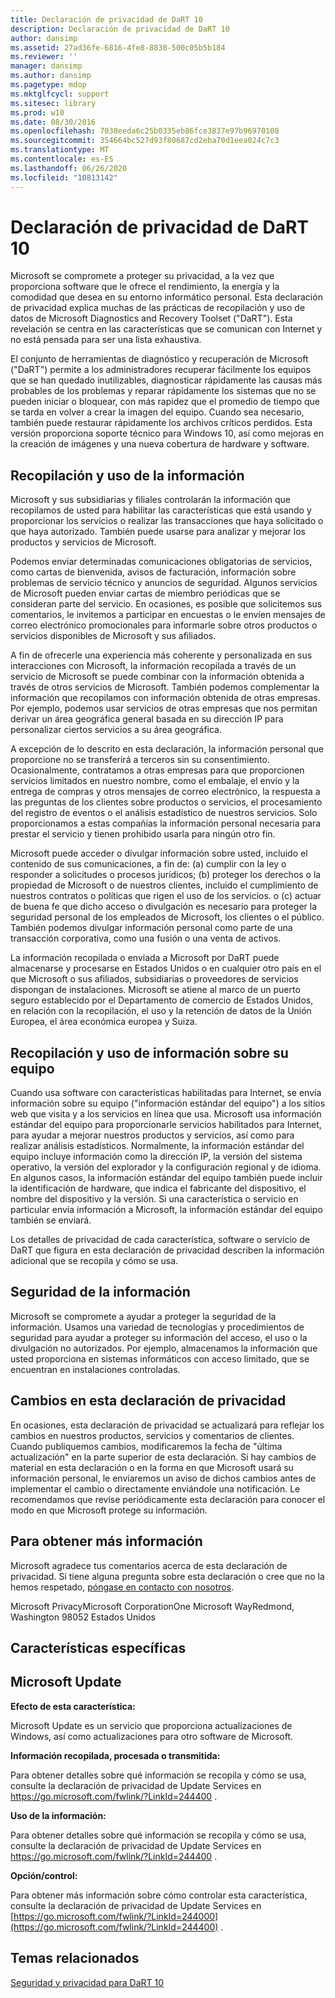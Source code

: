 ```yaml
---
title: Declaración de privacidad de DaRT 10
description: Declaración de privacidad de DaRT 10
author: dansimp
ms.assetid: 27ad36fe-6816-4fe8-8838-500c05b5b184
ms.reviewer: ''
manager: dansimp
ms.author: dansimp
ms.pagetype: mdop
ms.mktglfcycl: support
ms.sitesec: library
ms.prod: w10
ms.date: 08/30/2016
ms.openlocfilehash: 7038eeda6c25b0335eb86fce3837e97b96970108
ms.sourcegitcommit: 354664bc527d93f80687cd2eba70d1eea024c7c3
ms.translationtype: MT
ms.contentlocale: es-ES
ms.lasthandoff: 06/26/2020
ms.locfileid: "10813142"
---
```

# Declaración de privacidad de DaRT 10


Microsoft se compromete a proteger su privacidad, a la vez que proporciona software que le ofrece el rendimiento, la energía y la comodidad que desea en su entorno informático personal. Esta declaración de privacidad explica muchas de las prácticas de recopilación y uso de datos de Microsoft Diagnostics and Recovery Toolset ("DaRT"). Esta revelación se centra en las características que se comunican con Internet y no está pensada para ser una lista exhaustiva.

El conjunto de herramientas de diagnóstico y recuperación de Microsoft ("DaRT") permite a los administradores recuperar fácilmente los equipos que se han quedado inutilizables, diagnosticar rápidamente las causas más probables de los problemas y reparar rápidamente los sistemas que no se pueden iniciar o bloquear, con más rapidez que el promedio de tiempo que se tarda en volver a crear la imagen del equipo. Cuando sea necesario, también puede restaurar rápidamente los archivos críticos perdidos. Esta versión proporciona soporte técnico para Windows 10, así como mejoras en la creación de imágenes y una nueva cobertura de hardware y software.

## Recopilación y uso de la información


Microsoft y sus subsidiarias y filiales controlarán la información que recopilamos de usted para habilitar las características que está usando y proporcionar los servicios o realizar las transacciones que haya solicitado o que haya autorizado. También puede usarse para analizar y mejorar los productos y servicios de Microsoft.

Podemos enviar determinadas comunicaciones obligatorias de servicios, como cartas de bienvenida, avisos de facturación, información sobre problemas de servicio técnico y anuncios de seguridad. Algunos servicios de Microsoft pueden enviar cartas de miembro periódicas que se consideran parte del servicio. En ocasiones, es posible que solicitemos sus comentarios, le invitemos a participar en encuestas o le envíen mensajes de correo electrónico promocionales para informarle sobre otros productos o servicios disponibles de Microsoft y sus afiliados.

A fin de ofrecerle una experiencia más coherente y personalizada en sus interacciones con Microsoft, la información recopilada a través de un servicio de Microsoft se puede combinar con la información obtenida a través de otros servicios de Microsoft. También podemos complementar la información que recopilamos con información obtenida de otras empresas. Por ejemplo, podemos usar servicios de otras empresas que nos permitan derivar un área geográfica general basada en su dirección IP para personalizar ciertos servicios a su área geográfica.

A excepción de lo descrito en esta declaración, la información personal que proporcione no se transferirá a terceros sin su consentimiento. Ocasionalmente, contratamos a otras empresas para que proporcionen servicios limitados en nuestro nombre, como el embalaje, el envío y la entrega de compras y otros mensajes de correo electrónico, la respuesta a las preguntas de los clientes sobre productos o servicios, el procesamiento del registro de eventos o el análisis estadístico de nuestros servicios. Solo proporcionamos a estas compañías la información personal necesaria para prestar el servicio y tienen prohibido usarla para ningún otro fin.

Microsoft puede acceder o divulgar información sobre usted, incluido el contenido de sus comunicaciones, a fin de: (a) cumplir con la ley o responder a solicitudes o procesos jurídicos; (b) proteger los derechos o la propiedad de Microsoft o de nuestros clientes, incluido el cumplimiento de nuestros contratos o políticas que rigen el uso de los servicios. o (c) actuar de buena fe que dicho acceso o divulgación es necesario para proteger la seguridad personal de los empleados de Microsoft, los clientes o el público. También podemos divulgar información personal como parte de una transacción corporativa, como una fusión o una venta de activos.

La información recopilada o enviada a Microsoft por DaRT puede almacenarse y procesarse en Estados Unidos o en cualquier otro país en el que Microsoft o sus afiliados, subsidiarias o proveedores de servicios dispongan de instalaciones. Microsoft se atiene al marco de un puerto seguro establecido por el Departamento de comercio de Estados Unidos, en relación con la recopilación, el uso y la retención de datos de la Unión Europea, el área económica europea y Suiza.

## Recopilación y uso de información sobre su equipo


Cuando usa software con características habilitadas para Internet, se envía información sobre su equipo ("información estándar del equipo") a los sitios web que visita y a los servicios en línea que usa. Microsoft usa información estándar del equipo para proporcionarle servicios habilitados para Internet, para ayudar a mejorar nuestros productos y servicios, así como para realizar análisis estadísticos. Normalmente, la información estándar del equipo incluye información como la dirección IP, la versión del sistema operativo, la versión del explorador y la configuración regional y de idioma. En algunos casos, la información estándar del equipo también puede incluir la identificación de hardware, que indica el fabricante del dispositivo, el nombre del dispositivo y la versión. Si una característica o servicio en particular envía información a Microsoft, la información estándar del equipo también se enviará.

Los detalles de privacidad de cada característica, software o servicio de DaRT que figura en esta declaración de privacidad describen la información adicional que se recopila y cómo se usa.

## Seguridad de la información


Microsoft se compromete a ayudar a proteger la seguridad de la información. Usamos una variedad de tecnologías y procedimientos de seguridad para ayudar a proteger su información del acceso, el uso o la divulgación no autorizados. Por ejemplo, almacenamos la información que usted proporciona en sistemas informáticos con acceso limitado, que se encuentran en instalaciones controladas.

## Cambios en esta declaración de privacidad


En ocasiones, esta declaración de privacidad se actualizará para reflejar los cambios en nuestros productos, servicios y comentarios de clientes. Cuando publiquemos cambios, modificaremos la fecha de "última actualización" en la parte superior de esta declaración. Si hay cambios de material en esta declaración o en la forma en que Microsoft usará su información personal, le enviaremos un aviso de dichos cambios antes de implementar el cambio o directamente enviándole una notificación. Le recomendamos que revise periódicamente esta declaración para conocer el modo en que Microsoft protege su información.

## Para obtener más información


Microsoft agradece tus comentarios acerca de esta declaración de privacidad. Si tiene alguna pregunta sobre esta declaración o cree que no la hemos respetado, [póngase en contacto con nosotros](https://go.microsoft.com/fwlink/?LinkID=245853).

Microsoft PrivacyMicrosoft CorporationOne Microsoft WayRedmond, Washington 98052 Estados Unidos

## Características específicas


## Microsoft Update


**Efecto de esta característica:**

Microsoft Update es un servicio que proporciona actualizaciones de Windows, así como actualizaciones para otro software de Microsoft.

**Información recopilada, procesada o transmitida:**

Para obtener detalles sobre qué información se recopila y cómo se usa, consulte la declaración de privacidad de Update Services en <https://go.microsoft.com/fwlink/?LinkId=244400> .

**Uso de la información:**

Para obtener detalles sobre qué información se recopila y cómo se usa, consulte la declaración de privacidad de Update Services en <https://go.microsoft.com/fwlink/?LinkId=244400> .

**Opción/control:**

Para obtener más información sobre cómo controlar esta característica, consulte la declaración de privacidad de Update Services en [https://go.microsoft.com/fwlink/?LinkId=244000](https://go.microsoft.com/fwlink/?LinkId=244400) .

## Temas relacionados


[Seguridad y privacidad para DaRT 10](security-and-privacy-for-dart-10.md)

 

 





